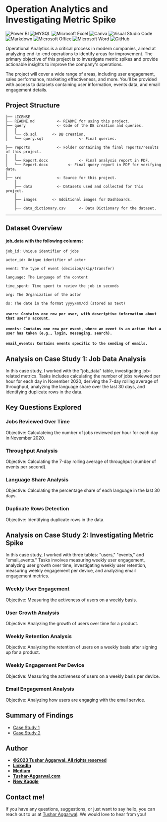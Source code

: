 # Operation Analytics and Investigating Metric Spike
![Power BI](https://img.shields.io/badge/power_bi-F2C811?style=for-the-badge&logo=powerbi&logoColor=black)
![MYSQL](https://img.shields.io/badge/MYSQL-4169E1.svg?style=for-the-badge&logo=MYSQL&logoColor=white)
![Microsoft Excel](https://img.shields.io/badge/Microsoft_Excel-217346?style=for-the-badge&logo=microsoft-excel&logoColor=white)
![Canva](https://img.shields.io/badge/Canva-%2300C4CC.svg?style=for-the-badge&logo=Canva&logoColor=white)
![Visual Studio Code](https://img.shields.io/badge/Visual%20Studio%20Code-0078d7.svg?style=for-the-badge&logo=visual-studio-code&logoColor=white)
![Markdown](https://img.shields.io/badge/markdown-%23000000.svg?style=for-the-badge&logo=markdown&logoColor=white)
![Microsoft Office](https://img.shields.io/badge/Microsoft_Office-D83B01?style=for-the-badge&logo=microsoft-office&logoColor=white)
![Microsoft Word](https://img.shields.io/badge/Microsoft_Word-2B579A?style=for-the-badge&logo=microsoft-word&logoColor=white)
![GitHub](https://img.shields.io/badge/github-%23121011.svg?style=for-the-badge&logo=github&logoColor=white)


Operational Analytics is a critical process in modern companies, aimed at analyzing end-to-end operations to identify areas for improvement. The primary objective of this project is to investigate metric spikes and provide actionable insights to improve the company's operations. 

The project will cover a wide range of areas, including user engagement, sales performance, marketing effectiveness, and more. You'll be provided with access to datasets containing user information, events data, and email engagement details.


## Project Structure

    ├── LICENSE
    ├── README.md          <- README for using this project.
    ├── query              <- Code of the DB creation and queries.
    │   │
    │   └── db.sql       <- DB creation.
    │   └── query.sql                <- Final queries.

    ├── reports            <- Folder containing the final reports/results of this project.
    │   │
    │   └── Report.docx              <- Final analysis report in PDF.
    │   └── Report.docx         <- Final query report in PDF for verifying data.
    │   
    ├── src                <- Source for this project.
        │
        ├── data           <- Datasets used and collected for this project.
        │   
        ├── images       <- Additional images for Dashboards.
        │
        ├── data_dictionary.csv      <- Data Dictionary for the dataset.

  
--------






## Dataset Overview
#### job_data with the following columns:
```job_id: Unique identifier of jobs``` 

```actor_id: Unique identifier of actor```

```event: The type of event (decision/skip/transfer)```

```language: The Language of the content```

```time_spent: Time spent to review the job in seconds```

```org: The Organization of the actor```

```ds: The date in the format yyyy/mm/dd (stored as text)```

#### ```users: Contains one row per user, with descriptive information about that user’s account.```

#### ```events: Contains one row per event, where an event is an action that a user has taken (e.g., login, messaging, search).```

#### ```email_events: Contains events specific to the sending of emails.```

## Analysis on Case Study 1: Job Data Analysis
In this case study, I worked with the "job_data" table, investigating job-related metrics.  Tasks includes calculating the number of jobs reviewed per hour for each day in November 2020, deriving the 7-day rolling average of throughput, analyzing the language share over the last 30 days, and identifying duplicate rows in the data.
## Key Questions Explored

### Jobs Reviewed Over Time
Objective: Calculateing the number of jobs reviewed per hour for each day in November 2020.
### Throughput Analysis
Objective: Calculating the 7-day rolling average of throughput (number of events per second).
### Language Share Analysis
Objective: Calculating the percentage share of each language in the last 30 days.
### Duplicate Rows Detection
Objective: Identifying duplicate rows in the data.

## Analysis on Case Study 2: Investigating Metric Spike
In this case study, I worked with three tables: "users," "events," and "email_events." Tasks involves measuring weekly user engagement, analyzing user growth over time, investigating weekly user retention, measuring weekly engagement per device, and analyzing email engagement metrics.

### Weekly User Engagement
Objective: Measuring the activeness of users on a weekly basis.

### User Growth Analysis
Objective: Analyzing the growth of users over time for a product.

### Weekly Retention Analysis
Objective: Analyzing the retention of users on a weekly basis after signing up for a product.

### Weekly Engagement Per Device
Objective: Measuring the activeness of users on a weekly basis per device.

### Email Engagement Analysis
Objective: Analyzing how users are engaging with the email service.





## Summary of Findings
- [Case Study 1](https://github.com/tushar2704/Operational-Analytics-Study/blob/main/reports/Case_1.docx)
- [Case Study 2](https://github.com/tushar2704/Operational-Analytics-Study/blob/main/reports/Case_2.docx)
## Author
- <ins><b>©2023 Tushar Aggarwal. All rights reserved</b></ins>
- <b>[LinkedIn](https://www.linkedin.com/in/tusharaggarwalinseec/)</b>
- <b>[Medium](https://medium.com/@tushar_aggarwal)</b> 
- <b>[Tushar-Aggarwal.com](https://www.tushar-aggarwal.com/)</b>
- <b>[New Kaggle](https://www.kaggle.com/tagg27)</b> 

## Contact me!

If you have any questions, suggestions, or just want to say hello, you can reach out to us at [Tushar Aggarwal](mailto:info@tushar-aggarwal.com). We would love to hear from you!


















































































































































